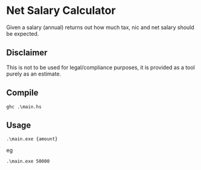 # Net Salary Calculator

Given a salary (annual) returns out how much tax, nic and net salary should be expected.

## Disclaimer

This is not to be used for legal/compliance purposes, it is provided as a tool purely as an estimate.

## Compile

    ghc .\main.hs

## Usage

    .\main.exe {amount}

eg

    .\main.exe 50000
